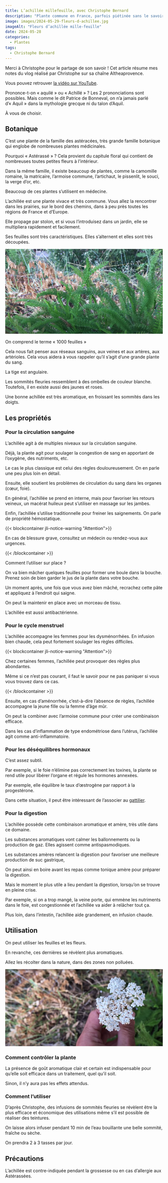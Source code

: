 ```yaml
---
title: L’achillée millefeuille, avec Christophe Bernard
description: "Plante commune en France, parfois piétinée sans le savoir, l’achillée est une plante de la féminité. Découvrons-la avec Christophe Bernard d’Altheaprovence."
image: images/2024-05-29-fleurs-d-achillee.jpg
imageAlt: "Fleurs d’achillée mille-feuille"
date: 2024-05-28
categories:
  - Plantes
tags:
  - Christophe Bernard
---
```


Merci à Christophe pour le partage de son savoir !
Cet article résume mes notes du vlog réalisé par Christophe sur sa chaîne Altheaprovence.

<!-- more -->

Vous pouvez retrouver [la vidéo sur YouTube](https://www.youtube.com/watch?v=0meAqoQRqEU).

Prononce-t-on « aquilé » ou « Achillé » ? Les 2 prononciations sont possibles. Mais comme le dit Patrice de Bonneval, on n’a jamais parlé d’« Aquil » dans la mythologie grecque ni du talon d’Aquil.

À vous de choisir.

## Botanique

C’est une plante de la famille des astéracées, très grande famille botanique qui englobe de nombreuses plantes médicinales.

Pourquoi « Astérassé » ? Cela provient du capitule floral qui contient de nombreuses toutes petites fleurs à l’intérieur.

Dans la même famille, il existe beaucoup de plantes, comme la camomille romaine, la matricaire, l’armoise commune, l’artichaut, le pissenlit, le souci, la verge d’or, etc.

Beaucoup de ces plantes s’utilisent en médecine.

L’achillée est une plante vivace et très commune. Vous allez la rencontrer dans les prairies, sur le bord des chemins, dans à peu près toutes les régions de France et d’Europe.

Elle propage par stolon, et si vous l’introduisez dans un jardin, elle se multipliera rapidement et facilement.

Ses feuilles sont très caractéristiques. Elles s’alternent et elles sont très découpées.

![Feuilles d’achillée aux « mille feuilles »](images/2024-05-29-feuilles-d-achillee-aux-mille-feuilles.jpg)

On comprend le terme « 1000 feuilles »

Cela nous fait penser aux réseaux sanguins, aux veines et aux artères, aux artérioles. Cela vous aidera à vous rappeler qu’il s’agit d’une grande plante du sang.

La tige est angulaire.

Les sommités fleuries ressemblent à des ombelles de couleur blanche.
Toutefois, il en existe aussi des jaunes et roses.

Une bonne achillée est très aromatique, en froissant les sommités dans les doigts.

## Les propriétés

### Pour la circulation sanguine

L’achillée agit à de multiples niveaux sur la circulation sanguine.

Déjà, la plante agit pour soulager la congestion de sang en apportant de l’oxygène, des nutriments, etc.

Le cas le plus classique est celui des règles douloureusement. On en parle une peu plus loin en détail.

Ensuite, elle soutient les problèmes de circulation du sang dans les organes (cœur, foie).

En général, l’achillée se prend en interne, mais pour favoriser les retours veineux, un macérat huileux peut s’utiliser en massage sur les jambes.

Enfin, l’achillée s’utilise traditionnelle pour freiner les saignements. On parle de propriété hémostatique.

{{< blockcontainer jli-notice-warning "Attention">}}

En cas de blessure grave, consultez un médecin ou rendez-vous aux urgences.

{{< /blockcontainer >}}

Comment l’utiliser sur place ?

On va bien mâcher quelques feuilles pour former une boule dans la bouche. Prenez soin de bien garder le jus de la plante dans votre bouche.

Un moment après, une fois que vous avez bien mâché, recrachez cette pâte et appliquez à l’endroit qui saigne.

On peut la maintenir en place avec un morceau de tissu.

L’achillée est aussi antibactérienne.

### Pour le cycle menstruel

L’achillée accompagne les femmes pour les dysménorrhées. En infusion bien chaude, cela peut fortement soulager les règles difficiles.

{{< blockcontainer jli-notice-warning "Attention">}}

Chez certaines femmes, l’achillée peut provoquer des règles plus abondantes.

Même si ce n’est pas courant, il faut le savoir pour ne pas paniquer si vous vous trouvez dans ce cas.

{{< /blockcontainer >}}

Ensuite, en cas d’aménorrhée, c’est-à-dire l’absence de règles, l’achillée accompagne la jeune fille ou la femme d’âge mûr.

On peut la combiner avec l’armoise commune pour créer une combinaison efficace.

Dans les cas d’inflammation de type endométriose dans l’utérus, l’achillée agit comme anti-inflammatoire.

### Pour les déséquilibres hormonaux

C’est assez subtil.

Par exemple, si le foie n’élimine pas correctement les toxines, la plante se rend utile pour libérer l’organe et régule les hormones annexées.

Par exemple, elle équilibre le taux d’œstrogène par rapport à la progestérone.

Dans cette situation, il peut être intéressant de l’associer au [gattilier](https://www.google.com/search?q=gattilier&sclient=img&udm=2).

### Pour la digestion

L’achillée possède cette combinaison aromatique et amère, très utile dans ce domaine.

Les substances aromatiques vont calmer les ballonnements ou la production de gaz. Elles agissent comme antispasmodiques.

Les substances amères relancent la digestion pour favoriser une meilleure production de suc gastrique,

On peut ainsi en boire avant les repas comme tonique amère pour préparer la digestion.

Mais le moment le plus utile a lieu pendant la digestion, lorsqu’on se trouve en pleine crise.

Par exemple, si on a trop mangé, la veine porte, qui emmène les nutriments dans le foie, est congestionnée et l’achillée va aider à relâcher tout ça.

Plus loin, dans l’intestin, l’achillée aide grandement, en infusion chaude.

## Utilisation

On peut utiliser les feuilles et les fleurs.

En revanche, ces dernières se révèlent plus aromatiques.

Allez les récolter dans la nature, dans des zones non polluées.

![Fleurs d’achillée](images/2024-05-29-fleurs-d-achillee.jpg)

### Comment contrôler la plante

La présence de goût aromatique clair et certain est indispensable pour qu’elle soit efficace dans un traitement, quel qu’il soit.

Sinon, il n’y aura pas les effets attendus.

### Comment l’utiliser

D’après Christophe, des infusions de sommités fleuries se révèlent être la plus efficace et économique des utilisations même s’il est possible de réaliser des teintures.

On laisse alors infuser pendant 10 min de l’eau bouillante une belle sommité, fraîche ou sèche.

On prendra 2 à 3 tasses par jour.

## Précautions

L’achillée est contre-indiquée pendant la grossesse ou en cas d’allergie aux Astérassées.
